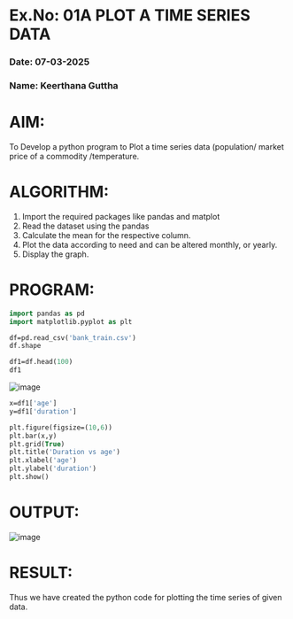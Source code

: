 # Ex.No: 01A PLOT A TIME SERIES DATA
###  Date: 07-03-2025
### Name: Keerthana Guttha

# AIM:
To Develop a python program to Plot a time series data (population/ market price of a commodity
/temperature.
# ALGORITHM:
1. Import the required packages like pandas and matplot
2. Read the dataset using the pandas
3. Calculate the mean for the respective column.
4. Plot the data according to need and can be altered monthly, or yearly.
5. Display the graph.
# PROGRAM:
```p
import pandas as pd
import matplotlib.pyplot as plt

df=pd.read_csv('bank_train.csv')
df.shape

df1=df.head(100)
df1
```
![image](https://github.com/user-attachments/assets/582c0b95-a143-413a-8087-f10dbe939e8d)
```p
x=df1['age']
y=df1['duration']

plt.figure(figsize=(10,6))
plt.bar(x,y)
plt.grid(True)
plt.title('Duration vs age')
plt.xlabel('age')
plt.ylabel('duration')
plt.show()
```

# OUTPUT:
![image](https://github.com/user-attachments/assets/b5848d73-0a6f-41d1-bbb6-a6ee2c417916)



# RESULT:
Thus we have created the python code for plotting the time series of given data.
